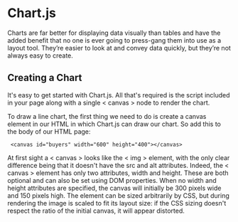 #  Chart.js
Charts are far better for displaying data visually than tables and have the added benefit that no one is ever going to press-gang them into use as a layout tool. They’re easier to look at and convey data quickly, but they’re not always easy to create.

## Creating a Chart
It's easy to get started with Chart.js. All that's required is the script included in your page along with a single < canvas > node to render the chart.


To draw a line chart, the first thing we need to do is create a canvas element in our HTML in which Chart.js can draw our chart. So add this to the body of our HTML page:

     <canvas id="buyers" width="600" height="400"></canvas>


At first sight a < canvas > looks like the < img > element, with the only clear difference being that it doesn't have the src and alt attributes. Indeed, the < canvas > element has only two attributes, width and height. These are both optional and can also be set using DOM properties. When no width and height attributes are specified, the canvas will initially be 300 pixels wide and 150 pixels high. The element can be sized arbitrarily by CSS, but during rendering the image is scaled to fit its layout size: if the CSS sizing doesn't respect the ratio of the initial canvas, it will appear distorted.